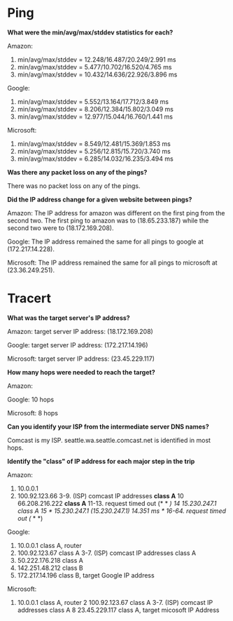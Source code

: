 # Ping

**What were the min/avg/max/stddev statistics for each?**

Amazon:
1. min/avg/max/stddev = 12.248/16.487/20.249/2.991 ms
2. min/avg/max/stddev = 5.477/10.702/16.520/4.765 ms
3. min/avg/max/stddev = 10.432/14.636/22.926/3.896 ms

Google:
1. min/avg/max/stddev = 5.552/13.164/17.712/3.849 ms
2. min/avg/max/stddev = 8.206/12.384/15.802/3.049 ms
3. min/avg/max/stddev = 12.977/15.044/16.760/1.441 ms

Microsoft:
1. min/avg/max/stddev = 8.549/12.481/15.369/1.853 ms
2. min/avg/max/stddev = 5.256/12.815/15.720/3.740 ms
3. min/avg/max/stddev = 6.285/14.032/16.235/3.494 ms


**Was there any packet loss on any of the pings?**

There was no packet loss on any of the pings.

**Did the IP address change for a given website between pings?**

Amazon:
The IP address for amazon was different on the first ping from the second two. The first ping to amazon was to (18.65.233.187) while the second two were to (18.172.169.208).

Google:
The IP address remained the same for all pings to google at (172.217.14.228).

Microsoft: 
The IP address remained the same for all pings to microsoft at (23.36.249.251).

# Tracert

**What was the target server's IP address?**

Amazon:
target server IP address: (18.172.169.208)

Google:
target server IP address: (172.217.14.196)

Microsoft:
target server IP address: (23.45.229.117)

**How many hops were needed to reach the target?**

Amazon:

Google:
10 hops

Microsoft:
8 hops

**Can you identify your ISP from the intermediate server DNS names?**

Comcast is my ISP. seattle.wa.seattle.comcast.net is identified in most hops.

**Identify the "class" of IP address for each major step in the trip**

Amazon:
 1. 10.0.0.1 
 2. 100.92.123.66
 3-9. (ISP) comcast IP addresses **class A**
 10  66.208.216.222 **class A**
 11-13. request timed out  (* * *)
 14  15.230.247.1 class A
 15  * 15.230.247.1 (15.230.247.1)  14.351 ms *
 16-64. request timed out  (* * *)

Google:
 1. 10.0.0.1  class A, router
 2. 100.92.123.67 class A
 3-7. (ISP) comcast IP addresses class A
 8. 50.222.176.218 class A
 9. 142.251.48.212 class B
10. 172.217.14.196 class B, target Google IP address

Microsoft:
  1. 10.0.0.1 class A, router
  2  100.92.123.67 class A
  3-7. (ISP) comcast IP addresses class A
  8  23.45.229.117 class A, target micosoft IP Address
